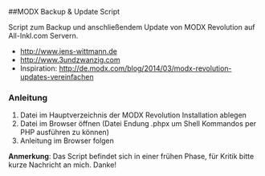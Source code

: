 ##MODX Backup & Update Script

Script zum Backup und anschließendem Update von MODX Revolution auf All-Inkl.com Servern.

* <http://www.jens-wittmann.de>
* <http://www.3undzwanzig.com>
* Inspiration: <http://de.modx.com/blog/2014/03/modx-revolution-updates-vereinfachen>

### Anleitung

1. Datei im Hauptverzeichnis der MODX Revolution Installation ablegen
2. Datei im Browser öffnen (Datei Endung .phpx um Shell Kommandos per PHP ausführen zu können)
3. Anleitung im Browser folgen

**Anmerkung**: Das Script befindet sich in einer frühen Phase, für Kritik bitte kurze Nachricht an mich. Danke!
